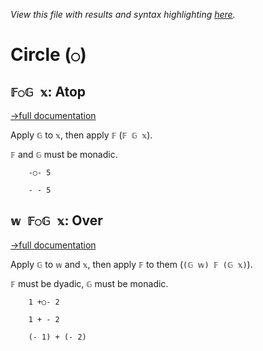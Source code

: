 *View this file with results and syntax highlighting [here](https://mlochbaum.github.io/BQN/help/over.html).*

# Circle (`○`)

## `𝔽○𝔾 𝕩`: Atop
[→full documentation](../doc/compose.md)

Apply `𝔾` to `𝕩`, then apply `𝔽` (`𝔽 𝔾 𝕩`).

`𝔽` and `𝔾` must be monadic.

        -○- 5

        - - 5



## `𝕨 𝔽○𝔾 𝕩`: Over
[→full documentation](../doc/compose.md)

Apply `𝔾` to `𝕨` and `𝕩`, then apply `𝔽` to them (`(𝔾 𝕨) 𝔽 (𝔾 𝕩)`).

`𝔽` must be dyadic, `𝔾` must be monadic.

        1 +○- 2

        1 + - 2

        (- 1) + (- 2)
